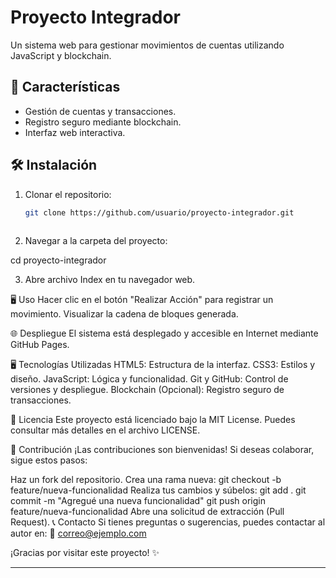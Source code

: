 # Proyecto Integrador

Un sistema web para gestionar movimientos de cuentas utilizando JavaScript y blockchain.

## 🚀 Características
- Gestión de cuentas y transacciones.
- Registro seguro mediante blockchain.
- Interfaz web interactiva.

## 🛠️ Instalación
1. Clonar el repositorio:
   ```bash
   git clone https://github.com/usuario/proyecto-integrador.git
 
2. Navegar a la carpeta del proyecto:

cd proyecto-integrador

3. Abre archivo Index en tu navegador web.

🖥️ Uso
Hacer clic en el botón "Realizar Acción" para registrar un movimiento.
Visualizar la cadena de bloques generada.

🌐 Despliegue
El sistema está desplegado y accesible en Internet mediante GitHub Pages.

🖥️ Tecnologías Utilizadas
HTML5: Estructura de la interfaz.
CSS3: Estilos y diseño.
JavaScript: Lógica y funcionalidad.
Git y GitHub: Control de versiones y despliegue.
Blockchain (Opcional): Registro seguro de transacciones.

📜 Licencia
Este proyecto está licenciado bajo la MIT License. Puedes consultar más detalles en el archivo LICENSE.

🤝 Contribución
¡Las contribuciones son bienvenidas! Si deseas colaborar, sigue estos pasos:

Haz un fork del repositorio.
Crea una rama nueva:
git checkout -b feature/nueva-funcionalidad
Realiza tus cambios y súbelos:
git add .
git commit -m "Agregué una nueva funcionalidad"
git push origin feature/nueva-funcionalidad
Abre una solicitud de extracción (Pull Request).
📞 Contacto
Si tienes preguntas o sugerencias, puedes contactar al autor en:
📧 correo@ejemplo.com

¡Gracias por visitar este proyecto! ✨


---
